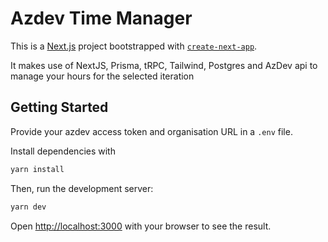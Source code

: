 # Azdev Time Manager

This is a [Next.js](https://nextjs.org/) project bootstrapped with [`create-next-app`](https://github.com/vercel/next.js/tree/canary/packages/create-next-app).

It makes use of NextJS, Prisma, tRPC, Tailwind, Postgres and AzDev api to manage your hours for the selected iteration

## Getting Started

Provide your azdev access token and organisation URL in a `.env` file.

Install dependencies with

```bash
yarn install
```


Then, run the development server:

```bash
yarn dev
```

Open [http://localhost:3000](http://localhost:3000) with your browser to see the result.

